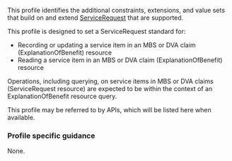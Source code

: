 This profile identifies the additional constraints, extensions, and value sets that build on and extend [ServiceRequest](http://hl7.org/fhir/R4/servicerequest.html) that are supported. 

This profile is designed to set a ServiceRequest standard for:
* Recording or updating a service item in an MBS or DVA claim (ExplanationOfBenefit) resource
* Reading a service item in an MBS or DVA claim (ExplanationOfBenefit) resource

Operations, including querying, on service items in MBS or DVA claims (ServiceRequest resource) are expected to be within the context of an ExplanationOfBenefit resource query.

This profile may be referred to by APIs, which will be listed here when available.


### Profile specific guidance
None.